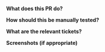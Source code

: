 **What does this PR do?**

<!--
Please include a summary of the change and which issue is fixed. Please also include relevant motivation and context. List any dependencies that are required for this change.
-->

**How should this be manually tested?**

<!--
Please describe the steps to manually test the changes in this PR.
-->

**What are the relevant tickets?**

<!--
Please link to any relevant tickets.
-->

**Screenshots (if appropriate)**
